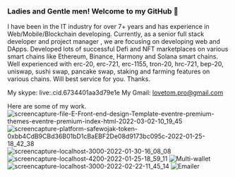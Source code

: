 ### Ladies and Gentle men! Welcome to my GitHub 👋

I have been in the IT industry for over 7+ years and has experience in Web/Mobile/Blockchain developing. 
Currently, as a senior full stack developer and project manager , we are focusing on developing web and DApps. 
Developed lots of successful Defi and NFT marketplaces on various smart chains like Ethereum, Binance, Harmony and Solana smart chains. 
Well experienced with erc-20, erc-721, erc-1155, tron-20, hrc-721, bep-20, uniswap, sushi swap, pancake swap, staking and farming features on various chains. 
Will best service for you.
Thanks.

My skype: live:.cid.6734401aa3d79e1e
My Gmail: lovetom.pro@gmail.com

Here are some of my work.
![screencapture-file-E-Front-end-design-Template-eventre-premium-themes-eventre-premium-index-html-2022-03-02-10_19_45](https://user-images.githubusercontent.com/97944031/166668127-f0b2c0e0-3a79-4db8-a10f-1dec8d8d02ad.png)
![screencapture-platform-safewojak-token-0xbb4CdB9CBd36B01bD1cBaEBF2De08d9173bc095c-2022-01-25-18_42_38](https://user-images.githubusercontent.com/97944031/166668172-0d08d6b0-c62e-4e18-abe9-1fd3b210ff34.png)
![screencapture-localhost-3000-2022-01-30-16_08_08](https://user-images.githubusercontent.com/97944031/166668198-85b63b86-4881-49de-8c35-4d4fca387ee1.png)
![screencapture-localhost-4200-2022-01-25-18_59_11](https://user-images.githubusercontent.com/97944031/166668227-5b746072-1b51-434c-9ade-5c667a569080.png)
![Multi-wallet](https://user-images.githubusercontent.com/97944031/166668241-1e049602-1b9a-4713-9ae8-87189da8250d.png)
![screencapture-localhost-3000-2022-02-22-11_45_14](https://user-images.githubusercontent.com/97944031/166668302-eb4fe91b-654f-4099-9bf3-b81ccf3dced7.png)
![Emailer](https://user-images.githubusercontent.com/97944031/166668325-4c32656b-57d5-4ca2-b142-b80500bb9c6f.png)
